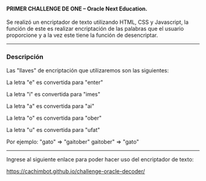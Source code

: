 #### PRIMER CHALLENGE DE ONE – Oracle Next Education.

Se realizó un encriptador de texto utilizando HTML, CSS y Javascript, la función de este es realizar encriptación de las palabras que el usuario proporcione y a la vez este tiene la función de desencriptar.

------------------------------------------------------------------------------------------------------------------------------------------
### Descripción

Las "llaves" de encriptación que utilizaremos son las siguientes:

La letra "e" es convertida para "enter"

La letra "i" es convertida para "imes"

La letra "a" es convertida para "ai"

La letra "o" es convertida para "ober"

La letra "u" es convertida para "ufat"

Por ejemplo:
"gato" => "gaitober"
gaitober" => "gato"

------------------------------------------------------------------------------------------------------------------------------------------

Ingrese al siguiente enlace para poder hacer uso del encriptador de texto:

https://cachimbot.github.io/challenge-oracle-decoder/
